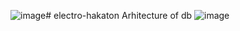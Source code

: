 ![image](https://github.com/user-attachments/assets/467e217c-c025-4be7-bd41-dc43f07fce92)# electro-hakaton
Arhitecture of db
![image](https://github.com/user-attachments/assets/2e4e16c3-8549-4840-bbf3-c277f619c49c)

